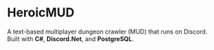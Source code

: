 # HeroicMUD

A text-based multiplayer dungeon crawler (MUD) that runs on Discord.  
Built with **C#**, **Discord.Net**, and **PostgreSQL**.
